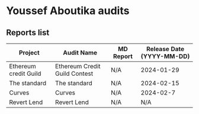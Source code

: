 # Youssef Aboutika audits

## Reports list

| Project | Audit Name | MD Report | Release Date (YYYY-MM-DD)                                                                                                                            
|---|---|---|---|
| Ethereum credit Guild | Ethereum Credit Guild Contest | N/A |  2024-01-29 |
| The standard | The standard | N/A |  2024-02-15 |
| Curves | Curves | N/A |  2024-02-7 | 
| Revert Lend | Revert Lend | N/A |  N/A |
